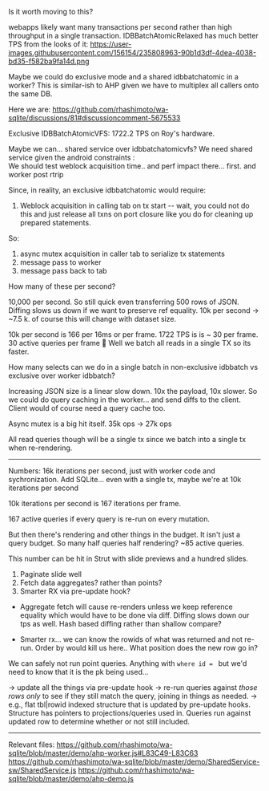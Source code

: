Is it worth moving to this?

webapps likely want many transactions per second rather than high throughput in a single transaction.
IDBBatchAtomicRelaxed has much better TPS from the looks of it: https://user-images.githubusercontent.com/156154/235808963-90b1d3df-4dea-4038-bd35-f582ba9fa14d.png

Maybe we could do exclusive mode and a shared idbbatchatomic in a worker? This is similar-ish to AHP given we have to multiplex all callers onto the same DB.

Here we are:
https://github.com/rhashimoto/wa-sqlite/discussions/81#discussioncomment-5675533

Exclusive IDBBatchAtomicVFS: 1722.2 TPS on Roy's hardware.

Maybe we can... shared service over idbbatchatomicvfs?
We need shared service given the android constraints :\
We should test weblock acquisition time.. and perf impact there... first. and worker post rtrip

Since, in reality, an exclusive idbbatchatomic would require:

1. Weblock acquisition in calling tab on tx start -- wait, you could not do this and just release
   all txns on port closure like you do for cleaning up prepared statements.

So:

1. async mutex acquisition in caller tab to serialize tx statements
2. message pass to worker
3. message pass back to tab

How many of these per second?

10,000 per second. So still quick even transferring 500 rows of JSON.
Diffing slows us down if we want to preserve ref equality. 10k per second -> ~7.5 k.
of course this will change with dataset size.

10k per second is 166 per 16ms or per frame.
1722 TPS is is ~ 30 per frame. 30 active queries per frame 🤔
Well we batch all reads in a single TX so its faster.

How many selects can we do in a single batch in non-exclusive idbbatch vs exclusive over worker idbbatch?

Increasing JSON size is a linear slow down. 10x the payload, 10x slower.
So we could do query caching in the worker... and send diffs to the client.
Client would of course need a query cache too.

Async mutex is a big hit itself. 35k ops -> 27k ops

All read queries though will be a single tx since we batch into a single tx when re-rendering.

---

Numbers:
16k iterations per second, just with worker code and sychronization.
Add SQLite... even with a single tx, maybe we're at 10k iterations per second

10k iterations per second is 167 iterations per frame.

167 active queries if every query is re-run on every mutation.

But then there's rendering and other things in the budget. It isn't just a query budget.
So many half queries half rendering?
~85 active queries.

This number can be hit in Strut with slide previews and a hundred slides.

1. Paginate slide well
2. Fetch data aggregates? rather than points?
3. Smarter RX via pre-update hook?

- Aggregate fetch will cause re-renders unless we keep reference equality which would have to be done via diff.
  Diffing slows down our tps as well. Hash based diffing rather than shallow compare?

- Smarter rx... we can know the rowids of what was returned and not re-run. Order by would kill us here..
  What position does the new row go in?

We can safely not run point queries. Anything with `where id = ` but we'd need to know that it is the pk being used...

-> update all the things via pre-update hook
-> re-run queries against _those rows only_ to see if they still match the query, joining in things as needed.
-> e.g., flat tbl|rowid indexed structure that is updated by pre-update hooks. Structure has pointers to projections/queries used in. Queries run against updated row to determine whether or not still included.

---

Relevant files:
https://github.com/rhashimoto/wa-sqlite/blob/master/demo/ahp-worker.js#L83C49-L83C63
https://github.com/rhashimoto/wa-sqlite/blob/master/demo/SharedService-sw/SharedService.js
https://github.com/rhashimoto/wa-sqlite/blob/master/demo/ahp-demo.js
